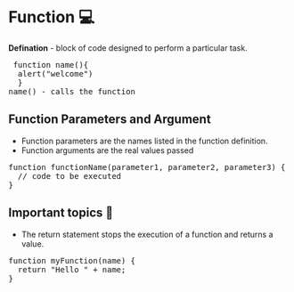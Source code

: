# Function :computer:
**Defination** - block of code designed to perform a particular task.
<pre> function name(){
  alert("welcome")
  }
name() - calls the function
</pre>
## Function Parameters and Argument
* Function parameters are the names listed in the function definition.<br/>
* Function arguments are the real values passed <br/>
<pre>function functionName(parameter1, parameter2, parameter3) {
  // code to be executed
}</pre>
## Important topics 🛑
* The return statement stops the execution of a function and returns a value. 
<pre>function myFunction(name) {
  return "Hello " + name;
}</pre>
